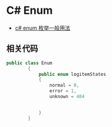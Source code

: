 # C# Enum

- [c# enum 枚举一般用法](https://blog.csdn.net/jiegemena/article/details/78862788)

## 相关代码

```c#
public class Enum
        {
            public enum logitemStates
            {
                normal = 0,
                error = 1,
                unknown = 404


            }
        }
```
